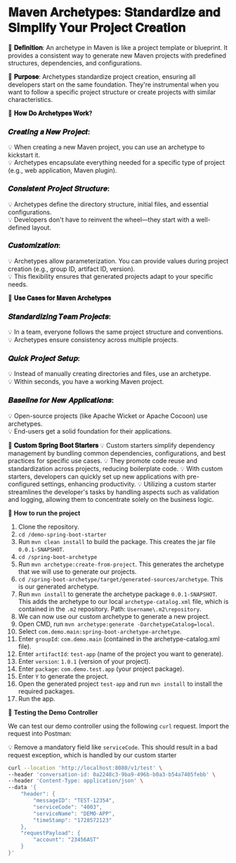 # 𝐌𝐚𝐯𝐞𝐧 𝐀𝐫𝐜𝐡𝐞𝐭𝐲𝐩𝐞𝐬: 𝐒𝐭𝐚𝐧𝐝𝐚𝐫𝐝𝐢𝐳𝐞 𝐚𝐧𝐝 𝐒𝐢𝐦𝐩𝐥𝐢𝐟𝐲 𝐘𝐨𝐮𝐫 𝐏𝐫𝐨𝐣𝐞𝐜𝐭 𝐂𝐫𝐞𝐚𝐭𝐢𝐨𝐧

🎯 **𝐃𝐞𝐟𝐢𝐧𝐢𝐭𝐢𝐨𝐧**: An archetype in Maven is like a project template or blueprint. It provides a consistent way to generate new Maven projects with predefined structures, dependencies, and configurations.

🎯 **𝐏𝐮𝐫𝐩𝐨𝐬𝐞**: Archetypes standardize project creation, ensuring all developers start on the same foundation. They're instrumental when you want to follow a specific project structure or create projects with similar characteristics.

🎯 **𝐇𝐨𝐰 𝐃𝐨 𝐀𝐫𝐜𝐡𝐞𝐭𝐲𝐩𝐞𝐬 𝐖𝐨𝐫𝐤?**

### 𝑪𝒓𝒆𝒂𝒕𝒊𝒏𝒈 𝒂 𝑵𝒆𝒘 𝑷𝒓𝒐𝒋𝒆𝒄𝒕:
💡 When creating a new Maven project, you can use an archetype to kickstart it.  
💡 Archetypes encapsulate everything needed for a specific type of project (e.g., web application, Maven plugin).  

### 𝑪𝒐𝒏𝒔𝒊𝒔𝒕𝒆𝒏𝒕 𝑷𝒓𝒐𝒋𝒆𝒄𝒕 𝑺𝒕𝒓𝒖𝒄𝒕𝒖𝒓𝒆:
💡 Archetypes define the directory structure, initial files, and essential configurations.  
💡 Developers don't have to reinvent the wheel—they start with a well-defined layout.  

### 𝑪𝒖𝒔𝒕𝒐𝒎𝒊𝒛𝒂𝒕𝒊𝒐𝒏:
💡 Archetypes allow parameterization. You can provide values during project creation (e.g., group ID, artifact ID, version).  
💡 This flexibility ensures that generated projects adapt to your specific needs.  

🎯 **𝐔𝐬𝐞 𝐂𝐚𝐬𝐞𝐬 𝐟𝐨𝐫 𝐌𝐚𝐯𝐞𝐧 𝐀𝐫𝐜𝐡𝐞𝐭𝐲𝐩𝐞𝐬**

### 𝑺𝒕𝒂𝒏𝒅𝒂𝒓𝒅𝒊𝒛𝒊𝒏𝒈 𝑻𝒆𝒂𝒎 𝑷𝒓𝒐𝒋𝒆𝒄𝒕𝒔:
💡 In a team, everyone follows the same project structure and conventions.  
💡 Archetypes ensure consistency across multiple projects.  

### 𝑸𝒖𝒊𝒄𝒌 𝑷𝒓𝒐𝒋𝒆𝒄𝒕 𝑺𝒆𝒕𝒖𝒑:
💡 Instead of manually creating directories and files, use an archetype.  
💡 Within seconds, you have a working Maven project.  

### 𝑩𝒂𝒔𝒆𝒍𝒊𝒏𝒆 𝒇𝒐𝒓 𝑵𝒆𝒘 𝑨𝒑𝒑𝒍𝒊𝒄𝒂𝒕𝒊𝒐𝒏𝒔:
💡 Open-source projects (like Apache Wicket or Apache Cocoon) use archetypes.  
💡 End-users get a solid foundation for their applications.

🎯 **𝐂𝐮𝐬𝐭𝐨𝐦 𝐒𝐩𝐫𝐢𝐧𝐠 𝐁𝐨𝐨𝐭 𝐒𝐭𝐚𝐫𝐭𝐞𝐫𝐬**
💡 Custom starters simplify dependency management by bundling common dependencies, configurations, and best practices for specific use cases.
💡 They promote code reuse and standardization across projects, reducing boilerplate code.
💡 With custom starters, developers can quickly set up new applications with pre-configured settings, enhancing productivity.
💡 Utilizing a custom starter streamlines the developer's tasks by handling aspects such as validation and logging, allowing them to concentrate solely on the business logic.


🎯 **How to run the project**

1. Clone the repository.
2. `cd /demo-spring-boot-starter`
3. Run `mvn clean install` to build the package. This creates the jar file `0.0.1-SNAPSHOT`.
4. `cd /spring-boot-archetype`
5. Run `mvn archetype:create-from-project`. This generates the archetype that we will use to generate our projects.
6. `cd /spring-boot-archetype/target/generated-sources/archetype`. This is our generated archetype.
7. Run `mvn install` to generate the archetype package `0.0.1-SNAPSHOT`. This adds the archetype to our local `archetype-catalog.xml` file, which is contained in the `.m2` repository. Path: `Username\.m2\repository`.
8. We can now use our custom archetype to generate a new project.
9. Open CMD, run `mvn archetype:generate -DarchetypeCatalog=local`.
10. Select `com.demo.main:spring-boot-archetype-archetype`.
11. Enter `groupId`: `com.demo.main` (contained in the archetype-catalog.xml file).
12. Enter `artifactId`: `test-app` (name of the project you want to generate).
13. Enter `version`: `1.0.1` (version of your project).
14. Enter `package`: `com.demo.test.app` (your project package).
15. Enter `Y` to generate the project.
16. Open the generated project `test-app` and run `mvn install` to install the required packages.
17. Run the app.

🎯 **Testing the Demo Controller**

We can test our demo controller using the following `curl` request. Import the request into Postman:

💡 Remove a mandatory field like `serviceCode`. This should result in a bad request exception, which is handled by our custom starter



```bash
curl --location 'http://localhost:8080/v1/test' \
--header 'conversation-id: 0a2248c3-9ba9-496b-b0a3-b54a7405febb' \
--header 'Content-Type: application/json' \
--data '{
    "header": {
        "messageID": "TEST-12354",
        "serviceCode": "4003",
        "serviceName": "DEMO-APP",
        "timeStamp": "1728572123"
    },
    "requestPayload": {
        "account": "23456AST"
    }
}'

